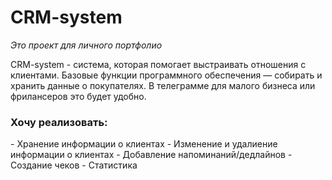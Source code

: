 # CRM-system

<i>Это проект для личного портфолио</i>

CRM-system - система, которая помогает выстраивать 
отношения с клиентами. Базовые функции программного 
обеспечения — собирать и хранить данные о покупателях.
В телеграмме для малого бизнеса или фрилансеров это будет
удобно.

<h3>Хочу реализовать:</h3>
- Хранение информации о клиентах
- Изменение и удалиение информации о клиентах
- Добавление напоминаний/дедлайнов
- Создание чеков
- Статистика
